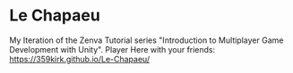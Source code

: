 # Le Chapaeu
 
My Iteration of the Zenva Tutorial series "Introduction to Multiplayer Game Development with Unity".
Player Here with your friends: https://359kirk.github.io/Le-Chapaeu/ 
